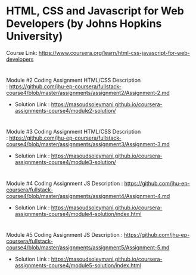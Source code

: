# HTML, CSS and Javascript for Web Developers (by Johns Hopkins University)
Course Link: https://www.coursera.org/learn/html-css-javascript-for-web-developers


#
Module #2 Coding Assignment HTML/CSS
Description : https://github.com/jhu-ep-coursera/fullstack-course4/blob/master/assignments/assignment2/Assignment-2.md
- Solution Link : https://masoudsoleymani.github.io/coursera-assignments-course4/module2-solution/

#
Module #3 Coding Assignment HTML/CSS
Description : https://github.com/jhu-ep-coursera/fullstack-course4/blob/master/assignments/assignment3/Assignment-3.md
- Solution Link : https://masoudsoleymani.github.io/coursera-assignments-course4/module3-solution/

#
Module #4 Coding Assignment JS
Description : https://github.com/jhu-ep-coursera/fullstack-course4/blob/master/assignments/assignment4/Assignment-4.md
- Solution Link : https://masoudsoleymani.github.io/coursera-assignments-course4/module4-solution/index.html

#
Module #5 Coding Assignment JS
Description : https://github.com/jhu-ep-coursera/fullstack-course4/blob/master/assignments/assignment5/Assignment-5.md
- Solution Link : https://masoudsoleymani.github.io/coursera-assignments-course4/module5-solution/index.html
